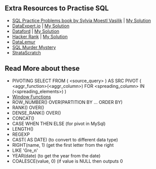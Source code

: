 ## **Extra Resources to Practise SQL**

- [SQL Practice Problems book by Sylvia Moestl Vasilik](http://www.sqlpracticeproblems.com) | [My Solution](sql_practise_problems_sylvia)
- [DataExpert.io](https://www.dataexpert.io/questions) | [My Solution](dataexpert)
- [Dataford](https://dataford.io/learningpath/SQL-Practice-Problems) | [My Solution](dataford)
- [Hacker Rank](https://www.hackerrank.com/domains/sql) | [My Solution](hackerrank)
- [DataLemur](https://datalemur.com/)
- [SQL Murder Mystery](https://mystery.knightlab.com/)
- [StrataScratch](https://platform.stratascratch.com/coding?code_type=3&is_freemium=1)

## **Read More about these**

- PIVOTING
SELECT <columns> FROM
(
	<source_query>
) AS SRC
PIVOT
(
	<aggr_function>(<aggr_column>)
		FOR <spreading_column> IN (<spreading_elements>)
)
- [Window Functions](https://www.youtube.com/watch?v=xMWEVFC4FOk)
- ROW_NUMBER() OVER(PARTITION BY ... ORDER BY)  
- RANK() OVER()
- DENSE_RANK() OVER()
- CONCAT()
- CASE WHEN THEN ELSE (for pivot in MySql)
- LENGTH()
- REGEXP
- CAST( AS DATE)  (to convert to different data type)	
- RIGHT(name, 1) (get the first letter from the right
- LIKE 'Gre_n'
- YEAR(date) (to get the year from the date)
- COALESCE(value, 0)  (if value is NULL then outputs 0
